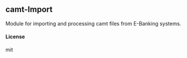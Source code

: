 ## camt-Import

Module for importing and processing camt files from E-Banking systems.

#### License

mit